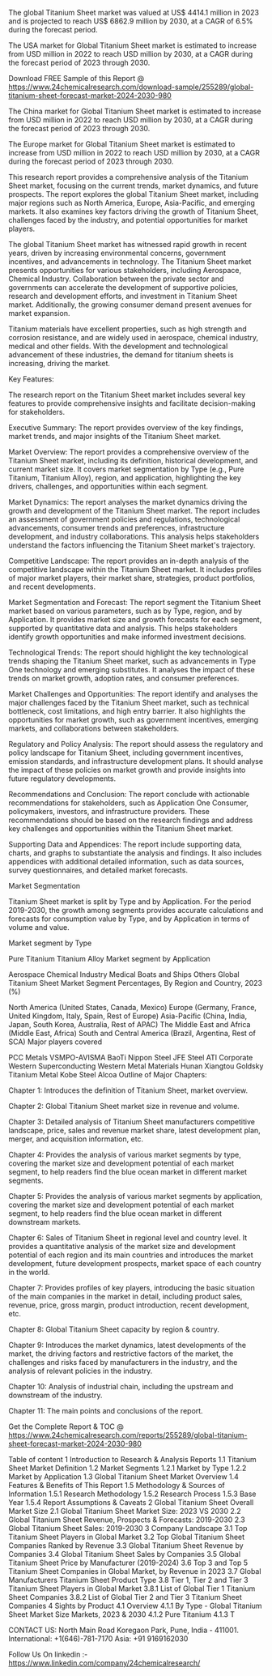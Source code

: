 The global Titanium Sheet market was valued at US$ 4414.1 million in 2023 and is projected to reach US$ 6862.9 million by 2030, at a CAGR of 6.5% during the forecast period.

The USA market for Global Titanium Sheet  market is estimated to increase from USD million in 2022 to reach USD million by 2030, at a CAGR during the forecast period of 2023 through 2030.

Download FREE Sample of this Report @ https://www.24chemicalresearch.com/download-sample/255289/global-titanium-sheet-forecast-market-2024-2030-980

The China market for Global Titanium Sheet market is estimated to increase from USD million in 2022 to reach USD million by 2030, at a CAGR during the forecast period of 2023 through 2030.

The Europe market for Global Titanium Sheet  market is estimated to increase from USD million in 2022 to reach USD million by 2030, at a CAGR during the forecast period of 2023 through 2030.

This research report provides a comprehensive analysis of the Titanium Sheet market, focusing on the current trends, market dynamics, and future prospects. The report explores the global Titanium Sheet market, including major regions such as North America, Europe, Asia-Pacific, and emerging markets. It also examines key factors driving the growth of Titanium Sheet, challenges faced by the industry, and potential opportunities for market players.

The global Titanium Sheet market has witnessed rapid growth in recent years, driven by increasing environmental concerns, government incentives, and advancements in technology. The Titanium Sheet market presents opportunities for various stakeholders, including Aerospace, Chemical Industry. Collaboration between the private sector and governments can accelerate the development of supportive policies, research and development efforts, and investment in Titanium Sheet market. Additionally, the growing consumer demand present avenues for market expansion.

Titanium materials have excellent properties, such as high strength and corrosion resistance, and are widely used in aerospace, chemical industry, medical and other fields. With the development and technological advancement of these industries, the demand for titanium sheets is increasing, driving the market.

Key Features:

The research report on the Titanium Sheet market includes several key features to provide comprehensive insights and facilitate decision-making for stakeholders.

Executive Summary: The report provides overview of the key findings, market trends, and major insights of the Titanium Sheet market.

Market Overview: The report provides a comprehensive overview of the Titanium Sheet market, including its definition, historical development, and current market size. It covers market segmentation by Type (e.g., Pure Titanium, Titanium Alloy), region, and application, highlighting the key drivers, challenges, and opportunities within each segment.

Market Dynamics: The report analyses the market dynamics driving the growth and development of the Titanium Sheet market. The report includes an assessment of government policies and regulations, technological advancements, consumer trends and preferences, infrastructure development, and industry collaborations. This analysis helps stakeholders understand the factors influencing the Titanium Sheet market's trajectory.

Competitive Landscape: The report provides an in-depth analysis of the competitive landscape within the Titanium Sheet market. It includes profiles of major market players, their market share, strategies, product portfolios, and recent developments.

Market Segmentation and Forecast: The report segment the Titanium Sheet market based on various parameters, such as by Type, region, and by Application. It provides market size and growth forecasts for each segment, supported by quantitative data and analysis. This helps stakeholders identify growth opportunities and make informed investment decisions.

Technological Trends: The report should highlight the key technological trends shaping the Titanium Sheet market, such as advancements in Type One technology and emerging substitutes. It analyses the impact of these trends on market growth, adoption rates, and consumer preferences.

Market Challenges and Opportunities: The report identify and analyses the major challenges faced by the Titanium Sheet market, such as technical bottleneck, cost limitations, and high entry barrier. It also highlights the opportunities for market growth, such as government incentives, emerging markets, and collaborations between stakeholders.

Regulatory and Policy Analysis: The report should assess the regulatory and policy landscape for Titanium Sheet, including government incentives, emission standards, and infrastructure development plans. It should analyse the impact of these policies on market growth and provide insights into future regulatory developments.

Recommendations and Conclusion: The report conclude with actionable recommendations for stakeholders, such as Application One Consumer, policymakers, investors, and infrastructure providers. These recommendations should be based on the research findings and address key challenges and opportunities within the Titanium Sheet market.

Supporting Data and Appendices: The report include supporting data, charts, and graphs to substantiate the analysis and findings. It also includes appendices with additional detailed information, such as data sources, survey questionnaires, and detailed market forecasts.

Market Segmentation

Titanium Sheet market is split by Type and by Application. For the period 2019-2030, the growth among segments provides accurate calculations and forecasts for consumption value by Type, and by Application in terms of volume and value.

Market segment by Type

Pure Titanium
Titanium Alloy
Market segment by Application

Aerospace
Chemical Industry
Medical
Boats and Ships
Others
Global Titanium Sheet Market Segment Percentages, By Region and Country, 2023 (%)

North America (United States, Canada, Mexico)
Europe (Germany, France, United Kingdom, Italy, Spain, Rest of Europe)
Asia-Pacific (China, India, Japan, South Korea, Australia, Rest of APAC)
The Middle East and Africa (Middle East, Africa)
South and Central America (Brazil, Argentina, Rest of SCA)
Major players covered

PCC Metals
VSMPO-AVISMA
BaoTi
Nippon Steel
JFE Steel
ATI Corporate
Western Superconducting
Western Metal Materials
Hunan Xiangtou Goldsky Titanium Metal
Kobe Steel
Alcoa
Outline of Major Chapters:

Chapter 1: Introduces the definition of Titanium Sheet, market overview.

Chapter 2: Global Titanium Sheet market size in revenue and volume.

Chapter 3: Detailed analysis of Titanium Sheet manufacturers competitive landscape, price, sales and revenue market share, latest development plan, merger, and acquisition information, etc.

Chapter 4: Provides the analysis of various market segments by type, covering the market size and development potential of each market segment, to help readers find the blue ocean market in different market segments.

Chapter 5: Provides the analysis of various market segments by application, covering the market size and development potential of each market segment, to help readers find the blue ocean market in different downstream markets.

Chapter 6: Sales of Titanium Sheet in regional level and country level. It provides a quantitative analysis of the market size and development potential of each region and its main countries and introduces the market development, future development prospects, market space of each country in the world.

Chapter 7: Provides profiles of key players, introducing the basic situation of the main companies in the market in detail, including product sales, revenue, price, gross margin, product introduction, recent development, etc.

Chapter 8: Global Titanium Sheet capacity by region & country.

Chapter 9: Introduces the market dynamics, latest developments of the market, the driving factors and restrictive factors of the market, the challenges and risks faced by manufacturers in the industry, and the analysis of relevant policies in the industry.

Chapter 10: Analysis of industrial chain, including the upstream and downstream of the industry.

Chapter 11: The main points and conclusions of the report.

Get the Complete Report & TOC @ https://www.24chemicalresearch.com/reports/255289/global-titanium-sheet-forecast-market-2024-2030-980

Table of content
1 Introduction to Research & Analysis Reports
1.1 Titanium Sheet Market Definition
1.2 Market Segments
1.2.1 Market by Type
1.2.2 Market by Application
1.3 Global Titanium Sheet Market Overview
1.4 Features & Benefits of This Report
1.5 Methodology & Sources of Information
1.5.1 Research Methodology
1.5.2 Research Process
1.5.3 Base Year
1.5.4 Report Assumptions & Caveats
2 Global Titanium Sheet Overall Market Size
2.1 Global Titanium Sheet Market Size: 2023 VS 2030
2.2 Global Titanium Sheet Revenue, Prospects & Forecasts: 2019-2030
2.3 Global Titanium Sheet Sales: 2019-2030
3 Company Landscape
3.1 Top Titanium Sheet Players in Global Market
3.2 Top Global Titanium Sheet Companies Ranked by Revenue
3.3 Global Titanium Sheet Revenue by Companies
3.4 Global Titanium Sheet Sales by Companies
3.5 Global Titanium Sheet Price by Manufacturer (2019-2024)
3.6 Top 3 and Top 5 Titanium Sheet Companies in Global Market, by Revenue in 2023
3.7 Global Manufacturers Titanium Sheet Product Type
3.8 Tier 1, Tier 2 and Tier 3 Titanium Sheet Players in Global Market
3.8.1 List of Global Tier 1 Titanium Sheet Companies
3.8.2 List of Global Tier 2 and Tier 3 Titanium Sheet Companies
4 Sights by Product
4.1 Overview
4.1.1 By Type - Global Titanium Sheet Market Size Markets, 2023 & 2030
4.1.2 Pure Titanium
4.1.3 T

CONTACT US:
North Main Road Koregaon Park, Pune, India - 411001.
International: +1(646)-781-7170
Asia: +91 9169162030

Follow Us On linkedin :- https://www.linkedin.com/company/24chemicalresearch/

